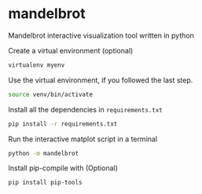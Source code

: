 # mandelbrot
Mandelbrot interactive visualization tool written in python

Create a virtual environment (optional)
```bash
virtualenv myenv
```

Use the virtual environment, if you followed the last step.
```bash
source venv/bin/activate
```

Install all the dependencies in `requirements.txt`
```bash
pip install -r requirements.txt
```

Run the interactive matplot script in a terminal
```bash
python -m mandelbrot
```
Install pip-compile with (Optional)
```bash
pip install pip-tools
```
